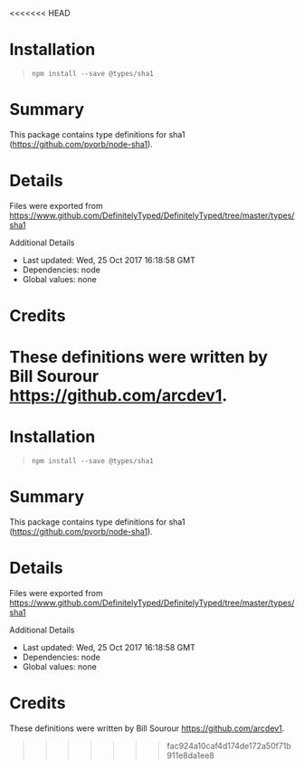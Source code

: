 <<<<<<< HEAD
# Installation
> `npm install --save @types/sha1`

# Summary
This package contains type definitions for sha1 (https://github.com/pvorb/node-sha1).

# Details
Files were exported from https://www.github.com/DefinitelyTyped/DefinitelyTyped/tree/master/types/sha1

Additional Details
 * Last updated: Wed, 25 Oct 2017 16:18:58 GMT
 * Dependencies: node
 * Global values: none

# Credits
These definitions were written by Bill Sourour <https://github.com/arcdev1>.
=======
# Installation
> `npm install --save @types/sha1`

# Summary
This package contains type definitions for sha1 (https://github.com/pvorb/node-sha1).

# Details
Files were exported from https://www.github.com/DefinitelyTyped/DefinitelyTyped/tree/master/types/sha1

Additional Details
 * Last updated: Wed, 25 Oct 2017 16:18:58 GMT
 * Dependencies: node
 * Global values: none

# Credits
These definitions were written by Bill Sourour <https://github.com/arcdev1>.
>>>>>>> fac924a10caf4d174de172a50f71b911e8da1ee8
